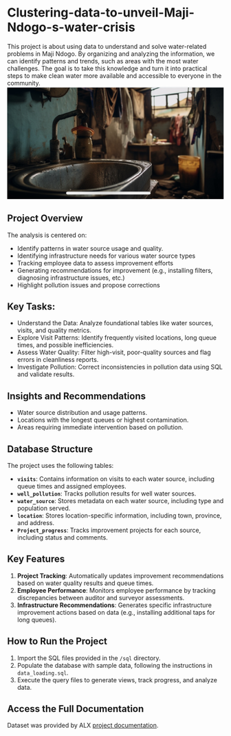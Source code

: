 # Clustering-data-to-unveil-Maji-Ndogo-s-water-crisis

This project is about using data to understand and solve water-related problems in Maji Ndogo. By organizing and analyzing the information, we can identify patterns and trends, such as areas with the most water challenges. The goal is to take this knowledge and turn it into practical steps to make clean water more available and accessible to everyone in the community.
![Project Overview](./images/IMG_4135.PNG)

## Project Overview

The analysis is centered on:

- Identify patterns in water source usage and quality.
- Identifying infrastructure needs for various water source types
- Tracking employee data to assess improvement efforts
- Generating recommendations for improvement (e.g., installing filters, diagnosing infrastructure issues, etc.)
- Highlight pollution issues and propose corrections

## Key Tasks:
- Understand the Data: Analyze foundational tables like water sources, visits, and quality metrics.
- Explore Visit Patterns: Identify frequently visited locations, long queue times, and possible inefficiencies.
- Assess Water Quality: Filter high-visit, poor-quality sources and flag errors in cleanliness reports.
- Investigate Pollution: Correct inconsistencies in pollution data using SQL and validate results.

## Insights and Recommendations

- Water source distribution and usage patterns.
- Locations with the longest queues or highest contamination.
- Areas requiring immediate intervention based on pollution.



## Database Structure

The project uses the following tables:

- **`visits`**: Contains information on visits to each water source, including queue times and assigned employees.
- **`well_pollution`**: Tracks pollution results for well water sources.
- **`water_source`**: Stores metadata on each water source, including type and population served.
- **`location`**: Stores location-specific information, including town, province, and address.
- **`Project_progress`**: Tracks improvement projects for each source, including status and comments.

## Key Features

1. **Project Tracking**: Automatically updates improvement recommendations based on water quality results and queue times.
2. **Employee Performance**: Monitors employee performance by tracking discrepancies between auditor and surveyor assessments.
3. **Infrastructure Recommendations**: Generates specific infrastructure improvement actions based on data (e.g., installing additional taps for long queues).

## How to Run the Project

1. Import the SQL files provided in the `/sql` directory.
2. Populate the database with sample data, following the instructions in `data_loading.sql`.
3. Execute the query files to generate views, track progress, and analyze data.

## Access the Full Documentation

Dataset was provided by ALX [project documentation](https://alx.com).
